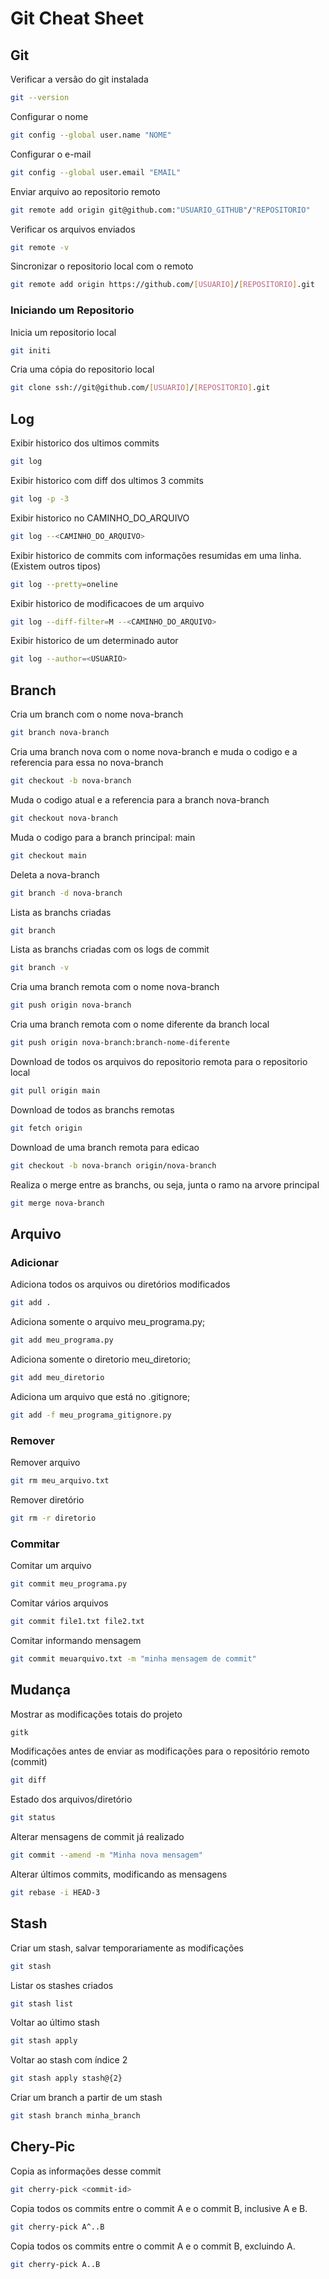 # Git Cheat Sheet

## Git
Verificar a versão do git instalada
```bash
git --version
```
Configurar o nome
```bash
git config --global user.name "NOME"
```
Configurar o e-mail
```bash
git config --global user.email "EMAIL"
```
Enviar arquivo ao repositorio remoto
```bash
git remote add origin git@github.com:"USUARIO_GITHUB"/"REPOSITORIO"
```
Verificar os arquivos enviados
```bash
git remote -v
```
Sincronizar o repositorio local com o remoto
```bash
git remote add origin https://github.com/[USUARIO]/[REPOSITORIO].git
```

### Iniciando um Repositorio
Inicia um repositorio local
```bash
git initi
```
Cria uma cópia do repositorio local
```bash
git clone ssh://git@github.com/[USUARIO]/[REPOSITORIO].git
```


## Log
Exibir historico dos ultimos commits
```bash
git log
```
Exibir historico com diff dos ultimos 3 commits
```bash
git log -p -3 
```
Exibir historico no CAMINHO_DO_ARQUIVO
```bash
git log --<CAMINHO_DO_ARQUIVO>
```
Exibir historico de commits com informações resumidas em uma linha. (Existem outros tipos)
```bash
git log --pretty=oneline
```
Exibir historico de modificacoes de um arquivo
```bash
git log --diff-filter=M --<CAMINHO_DO_ARQUIVO>
```
Exibir historico de um determinado autor
```bash
git log --author=<USUARIO>
```


## Branch
Cria um branch com o nome nova-branch
```bash
git branch nova-branch
```
Cria uma branch nova com o nome nova-branch e muda o codigo e a referencia para essa no nova-branch
```bash
git checkout -b nova-branch
```
Muda o codigo atual e a referencia para a branch nova-branch
```bash
git checkout nova-branch
```
Muda o codigo para a branch principal: main
```bash
git checkout main
```
Deleta a nova-branch
```bash
git branch -d nova-branch
```
Lista as branchs criadas
```bash
git branch
```
Lista as branchs criadas com os logs de commit
```bash
git branch -v
```
Cria uma branch remota  com o nome nova-branch
```bash
git push origin nova-branch
```
Cria uma branch remota com o nome diferente da branch local
```bash
git push origin nova-branch:branch-nome-diferente
```
Download de todos os arquivos do repositorio remota para o repositorio local
```bash
git pull origin main
```
Download de todos as branchs remotas
```bash
git fetch origin
```
Download de uma branch remota para edicao
```bash
git checkout -b nova-branch origin/nova-branch
```
Realiza o merge entre as branchs, ou seja, junta o ramo na arvore principal
```bash
git merge nova-branch 
```


## Arquivo
### Adicionar
Adiciona todos os arquivos ou diretórios modificados
```bash
git add .
```
Adiciona somente o arquivo meu_programa.py;
```bash
git add meu_programa.py
```
Adiciona somente o diretorio meu_diretorio;
```bash
git add meu_diretorio
```
Adiciona um arquivo que está no .gitignore;
```bash
git add -f meu_programa_gitignore.py
```

### Remover
Remover arquivo
```bash
git rm meu_arquivo.txt
```
Remover diretório
```bash
git rm -r diretorio
```

### Commitar
Comitar um arquivo
```bash
git commit meu_programa.py
```
Comitar vários arquivos
```bash
git commit file1.txt file2.txt
```
Comitar informando mensagem
```bash
git commit meuarquivo.txt -m "minha mensagem de commit"
```


## Mudança
Mostrar as modificações totais do projeto
```bash
gitk 
```
Modificações antes de enviar as modificações para o repositório remoto (commit)
```bash
git diff
```
Estado dos arquivos/diretório
```bash
git status
```
Alterar mensagens de commit já realizado
```bash
git commit --amend -m "Minha nova mensagem"
```
Alterar últimos commits, modificando as mensagens
```bash
git rebase -i HEAD-3
```


## Stash
Criar um stash, salvar temporariamente as modificações
```bash
git stash
```
Listar os stashes criados
```bash
git stash list
```
Voltar ao último stash
```bash
git stash apply
```
Voltar ao stash com índice 2
```bash
git stash apply stash@{2}
```
Criar um branch a partir de um stash
```bash
git stash branch minha_branch
```


## Chery-Pic
Copia as informações desse commit 
```bash
git cherry-pick <commit-id>
```
Copia todos os commits entre o commit A e o commit B, inclusive A e B.
```bash
git cherry-pick A^..B
```
Copia todos os commits entre o commit A e o commit B, excluindo A.
```bash
git cherry-pick A..B
```

